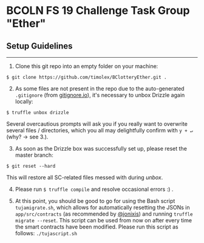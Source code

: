 # BCOLN FS 19 Challenge Task Group "Ether"

## Setup Guidelines
-------------------

1. Clone this git repo into an empty folder on your machine:

  `$ git clone https://github.com/timolex/BClotteryEther.git .`

2. As some files are not present in the repo due to the auto-generated `.gitignore` (from [gitignore.io](gitignore.io)), it's necessary to unbox Drizzle again locally:

  `$ truffle unbox drizzle`

  Several overcautious prompts will ask you if you really want to overwrite several files / directories, which you all may delightfully confirm with `y + ↵` (why? -> see 3.).

3. As soon as the Drizzle box was successfully set up, please reset the master branch:

  `$ git reset --hard`

  This will restore all SC-related files messed with during _unbox_.

4. Please run `$ truffle compile` and resolve occasional errors :) .

5. At this point, you should be good to go for using the Bash script `tujamigrate.sh`, which allows for automatically resetting the JSONs in `app/src/contracts` (as recommended by [@jonixis](github.com/jonixis)) and running `truffle migrate --reset`. This script can be used from now on after every time the smart contracts have been modified. Please run this script as follows:
  `./tujascript.sh`
